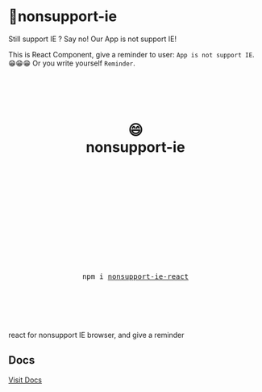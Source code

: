 # nonsupport-ie

Still support IE ? Say no! Our App is not support IE!

This is React Component, give a reminder to user: `App is not support IE`. 😁😁😁 Or you write yourself `Reminder`.

<div align="center">
  <h1>
    <br/>
    <br/>
    😄
    <br />
    nonsupport-ie
    <br />
    <br />
    <br />
    <br />
  </h1>
  <sup>
    <br />
    <br />
  </sup>
  <br />
  <br />
  <br />
  <br />
  <pre>npm i <a href="https://www.npmjs.com/package/nonsupport-ie-react">nonsupport-ie-react</a></pre>
  <br />
  <br />
  <br />
  <br />
  <br />
</div>
react for nonsupport IE browser, and give a reminder

## Docs

[Visit Docs](https://hileix.github.io/nonsupport-ie-react/ 'Docs')
